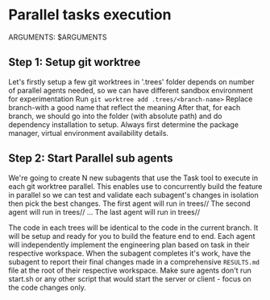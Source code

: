# Parallel tasks execution

ARGUMENTS: $ARGUMENTS

## Step 1: Setup git worktree

Let's firstly setup a few git worktrees in '.trees' folder depends on number of parallel agents needed, so we can have different sandbox environment for experimentation
Run `git worktree add .trees/<branch-name>`
Replace branch-with a good name that reflect the meaning
After that, for each branch, we should go into the folder (with absolute path) and do dependency installation to setup. Always first determine the package manager, virtual environment availability details.

## Step 2: Start Parallel sub agents

We're going to create N new subagents that use the Task tool to execute in each git worktree parallel.
This enables use to concurrently build the feature in parallel so we can test and validate each subagent's changes in isolation then pick the best changes.
The first agent will run in trees/<branch-name-1>/
The second agent will run in trees/<branch-name-2>/
...
The last agent will run in trees/<branch-name-n>/

The code in each trees will be identical to the code in the current branch. It will be setup and ready for you to build the feature end to end.
Each agent will independently implement the engineering plan based on task in their respective workspace.
When the subagent completes it's work, have the subagent to report their final changes made in a comprehensive `RESULTS.md` file at the root of their respective workspace.
Make sure agents don't run start.sh or any other script that would start the server or client - focus on the code changes only.
